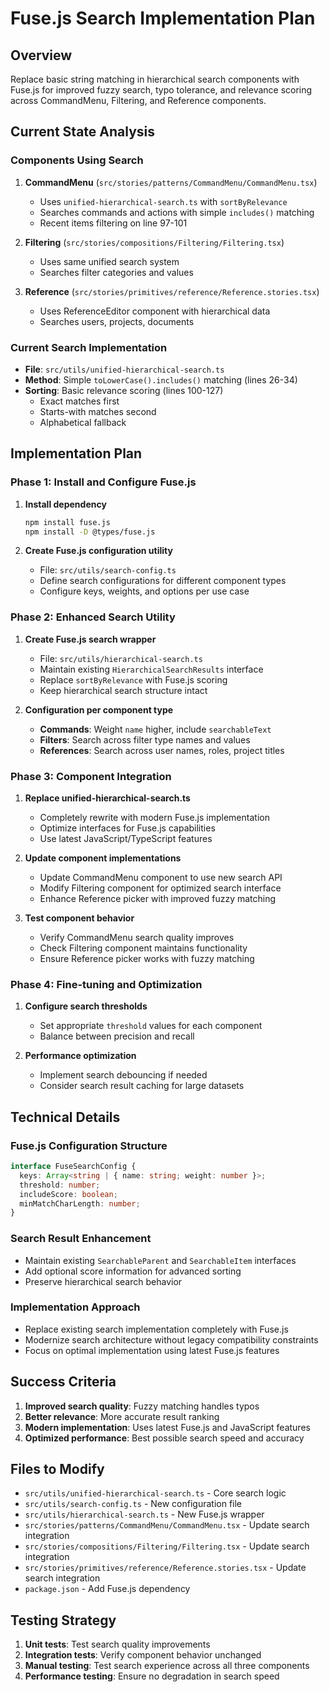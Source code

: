 # Fuse.js Search Implementation Plan

## Overview
Replace basic string matching in hierarchical search components with Fuse.js for improved fuzzy search, typo tolerance, and relevance scoring across CommandMenu, Filtering, and Reference components.

## Current State Analysis

### Components Using Search
1. **CommandMenu** (`src/stories/patterns/CommandMenu/CommandMenu.tsx`)
   - Uses `unified-hierarchical-search.ts` with `sortByRelevance`
   - Searches commands and actions with simple `includes()` matching
   - Recent items filtering on line 97-101

2. **Filtering** (`src/stories/compositions/Filtering/Filtering.tsx`)
   - Uses same unified search system
   - Searches filter categories and values

3. **Reference** (`src/stories/primitives/reference/Reference.stories.tsx`)
   - Uses ReferenceEditor component with hierarchical data
   - Searches users, projects, documents

### Current Search Implementation
- **File**: `src/utils/unified-hierarchical-search.ts`
- **Method**: Simple `toLowerCase().includes()` matching (lines 26-34)
- **Sorting**: Basic relevance scoring (lines 100-127)
  - Exact matches first
  - Starts-with matches second
  - Alphabetical fallback

## Implementation Plan

### Phase 1: Install and Configure Fuse.js
1. **Install dependency**
   ```bash
   npm install fuse.js
   npm install -D @types/fuse.js
   ```

2. **Create Fuse.js configuration utility**
   - File: `src/utils/search-config.ts`
   - Define search configurations for different component types
   - Configure keys, weights, and options per use case

### Phase 2: Enhanced Search Utility
1. **Create Fuse.js search wrapper**
   - File: `src/utils/hierarchical-search.ts`
   - Maintain existing `HierarchicalSearchResults` interface
   - Replace `sortByRelevance` with Fuse.js scoring
   - Keep hierarchical search structure intact

2. **Configuration per component type**
   - **Commands**: Weight `name` higher, include `searchableText`
   - **Filters**: Search across filter type names and values
   - **References**: Search across user names, roles, project titles

### Phase 3: Component Integration
1. **Replace unified-hierarchical-search.ts**
   - Completely rewrite with modern Fuse.js implementation
   - Optimize interfaces for Fuse.js capabilities
   - Use latest JavaScript/TypeScript features

2. **Update component implementations**
   - Update CommandMenu component to use new search API
   - Modify Filtering component for optimized search interface
   - Enhance Reference picker with improved fuzzy matching
   
3. **Test component behavior**
   - Verify CommandMenu search quality improves
   - Check Filtering component maintains functionality
   - Ensure Reference picker works with fuzzy matching

### Phase 4: Fine-tuning and Optimization
1. **Configure search thresholds**
   - Set appropriate `threshold` values for each component
   - Balance between precision and recall

2. **Performance optimization**
   - Implement search debouncing if needed
   - Consider search result caching for large datasets

## Technical Details

### Fuse.js Configuration Structure
```typescript
interface FuseSearchConfig {
  keys: Array<string | { name: string; weight: number }>;
  threshold: number;
  includeScore: boolean;
  minMatchCharLength: number;
}
```

### Search Result Enhancement
- Maintain existing `SearchableParent` and `SearchableItem` interfaces
- Add optional score information for advanced sorting
- Preserve hierarchical search behavior

### Implementation Approach
- Replace existing search implementation completely with Fuse.js
- Modernize search architecture without legacy compatibility constraints
- Focus on optimal implementation using latest Fuse.js features

## Success Criteria
1. **Improved search quality**: Fuzzy matching handles typos
2. **Better relevance**: More accurate result ranking
3. **Modern implementation**: Uses latest Fuse.js and JavaScript features
4. **Optimized performance**: Best possible search speed and accuracy

## Files to Modify
- `src/utils/unified-hierarchical-search.ts` - Core search logic
- `src/utils/search-config.ts` - New configuration file
- `src/utils/hierarchical-search.ts` - New Fuse.js wrapper
- `src/stories/patterns/CommandMenu/CommandMenu.tsx` - Update search integration
- `src/stories/compositions/Filtering/Filtering.tsx` - Update search integration
- `src/stories/primitives/reference/Reference.stories.tsx` - Update search integration
- `package.json` - Add Fuse.js dependency

## Testing Strategy
1. **Unit tests**: Test search quality improvements
2. **Integration tests**: Verify component behavior unchanged
3. **Manual testing**: Test search experience across all three components
4. **Performance testing**: Ensure no degradation in search speed